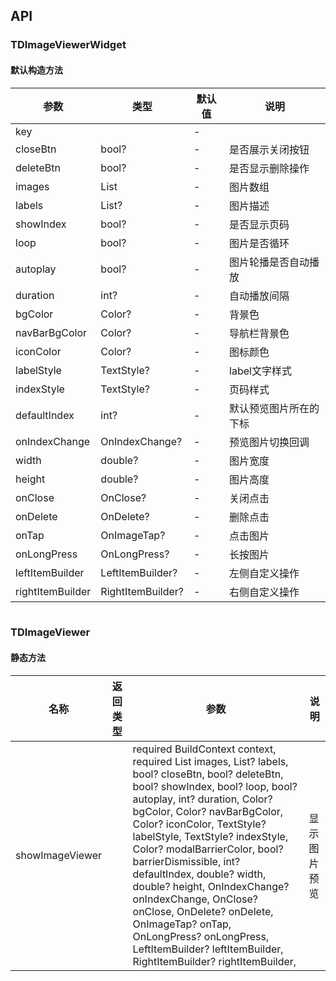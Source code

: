## API
### TDImageViewerWidget
#### 默认构造方法

| 参数 | 类型 | 默认值 | 说明 |
| --- | --- | --- | --- |
| key |  | - |  |
| closeBtn | bool? | - | 是否展示关闭按钮 |
| deleteBtn | bool? | - | 是否显示删除操作 |
| images | List<dynamic> | - | 图片数组 |
| labels | List<String>? | - | 图片描述 |
| showIndex | bool? | - | 是否显示页码 |
| loop | bool? | - | 图片是否循环 |
| autoplay | bool? | - | 图片轮播是否自动播放 |
| duration | int? | - | 自动播放间隔 |
| bgColor | Color? | - | 背景色 |
| navBarBgColor | Color? | - | 导航栏背景色 |
| iconColor | Color? | - | 图标颜色 |
| labelStyle | TextStyle? | - | label文字样式 |
| indexStyle | TextStyle? | - | 页码样式 |
| defaultIndex | int? | - | 默认预览图片所在的下标 |
| onIndexChange | OnIndexChange? | - | 预览图片切换回调 |
| width | double? | - | 图片宽度 |
| height | double? | - | 图片高度 |
| onClose | OnClose? | - | 关闭点击 |
| onDelete | OnDelete? | - | 删除点击 |
| onTap | OnImageTap? | - | 点击图片 |
| onLongPress | OnLongPress? | - | 长按图片 |
| leftItemBuilder | LeftItemBuilder? | - | 左侧自定义操作 |
| rightItemBuilder | RightItemBuilder? | - | 右侧自定义操作 |

```
```
 ### TDImageViewer

#### 静态方法

| 名称 | 返回类型 | 参数 | 说明 |
| --- | --- | --- | --- |
| showImageViewer |  |   required BuildContext context,  required List<dynamic> images,  List<String>? labels,  bool? closeBtn,  bool? deleteBtn,  bool? showIndex,  bool? loop,  bool? autoplay,  int? duration,  Color? bgColor,  Color? navBarBgColor,  Color? iconColor,  TextStyle? labelStyle,  TextStyle? indexStyle,  Color? modalBarrierColor,  bool? barrierDismissible,  int? defaultIndex,  double? width,  double? height,  OnIndexChange? onIndexChange,  OnClose? onClose,  OnDelete? onDelete,  OnImageTap? onTap,  OnLongPress? onLongPress,  LeftItemBuilder? leftItemBuilder,  RightItemBuilder? rightItemBuilder, | 显示图片预览 |
